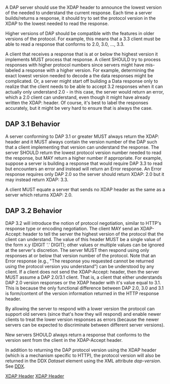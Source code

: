 A DAP server should use the XDAP header to announce the lowest version
of the needed to understand the current response. Each time a server
builds/returns a response, it should try to set the protocol version in
the XDAP to the lowest needed to read the response.

Higher versions of DAP should be compatible with the features in older
versions of the protocol. For example, this means that a 3.3 client must
be able to read a response that conforms to 2.0, 3.0, ..., 3.3.

A client that receives a response that is at or below the highest
version it implements MUST process that response. A client SHOULD try to
process responses with higher protocol numbers since servers might have
mis-labeled a response with a higher version. For example, determining
the exact lowest version needed to decode a the data responses might be
complicated. Or, a server might start off building a Data response only
to realize that the client needs to be able to accept 3.2 responses when
it can actually only understand 2.0 - in this case, the server would
return an error, which a 2.0 client can understand, even though it might
have already written the XDAP: header. Of course, it's best to label the
responses accurately, but it might be very hard to ensure that is always
the case.

## DAP 3.1 Behavior

A server conforming to DAP 3.1 or greater MUST always return the XDAP:
header and it MUST always contain the version number of the DAP such
that a client implementing that version can understand the response. The
server SHOULD return the lowest protocol version number needed to read
the response, but MAY return a higher number if appropriate. For
example, suppose a server is building a response that would require DAP
3.3 to read but encounters an error and instead will return an Error
response. An Error response requires only DAP 2.0 so the server should
return XDAP: 2.0 but it may instead return XDAP: 3.3.

A client MUST equate a server that sends no XDAP header as the same as a
server which returns XDAP: 2.0.

## DAP 3.2 Behavior

DAP 3.2 will introduce the notion of protocol negotiation, similar to
HTTP's response type or encoding negotiation. The client MAY send an
XDAP-Accept: header to tell the server the highest version of the
protocol that the client can understand. The value of this header MUST
be a single value of the form x.y (DIGIT '.' DIGIT); other values or
multiple values can be ignored at the server's discretion. The server
MUST then respond using only responses at or below that version number
of the protocol. Note that an Error response (e.g., "The response you
requested cannot be returned using the protocol version you understand")
can be understood by any client. If a client does not send the
XDAP-Accept: header, then the server MUST assume a DAP 2.0/3.1 client.
That is, a client that either understands DAP 2.0 version responses or
the XDAP header with it's value equal to 3.1. This is because the only
functional difference between DAP 2.0, 3.0 and 3.1 is form/content of
the version information returned in the HTTP response header.

By allowing the server to respond with a lower version the protocol can
support old servers (since that's how they will respond) and enable
newer clients to treat the lower version responses as errors (because
the newer servers can be expected to discriminate between different
server versions).

New servers SHOULD always return a response that conforms to the version
sent from the client in the XDAP-Accept header.

In addition to returning the DAP protocol version using the XDAP header
(which is a mechanism specific to HTTP), the protocol version will also
be returned in the DDX *Dataset* element using the XML attribute
*dap-version*. See [DDX](DDX "wikilink").

[XDAP Header](Category:Development "wikilink") [XDAP
Header](Category:DAP4 "wikilink")